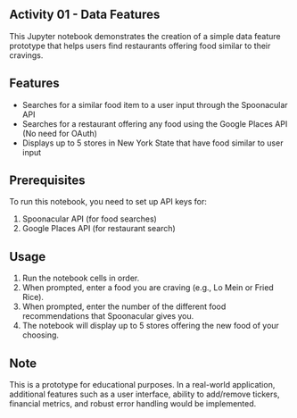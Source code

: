 ## Activity 01 - Data Features

This Jupyter notebook demonstrates the creation of a simple data feature prototype that helps users find restaurants offering food similar to their cravings.

## Features

- Searches for a similar food item to a user input through the Spoonacular API
- Searches for a restaurant offering any food using the Google Places API (No need for OAuth)
- Displays up to 5 stores in New York State that have food similar to user input

## Prerequisites

To run this notebook, you need to set up API keys for:

1. Spoonacular API (for food searches)
2. Google Places API (for restaurant search)

## Usage

1. Run the notebook cells in order.
2. When prompted, enter a food you are craving (e.g., Lo Mein or Fried Rice).
3. When prompted, enter the number of the different food recommendations that Spoonacular gives you.
4. The notebook will display up to 5 stores offering the new food of your choosing.

## Note

This is a prototype for educational purposes. In a real-world application, additional features such as a user interface, ability to add/remove tickers, financial metrics, and robust error handling would be implemented.